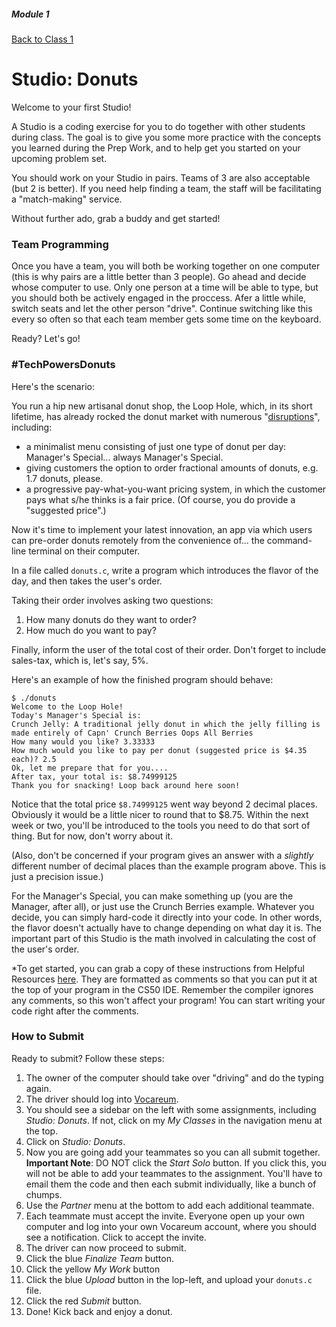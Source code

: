 ##### Module 1

[Back to Class 1](../../class1)

# Studio: Donuts

Welcome to your first Studio! 

A Studio is a coding exercise for you to do together with other students during class. The goal is to give you some more practice with the concepts you learned during the Prep Work, and to help get you started on your upcoming problem set. 

You should work on your Studio in pairs. Teams of 3 are also acceptable (but 2 is better). If you need help finding a team, the staff will be facilitating a "match-making" service.

Without further ado, grab a buddy and get started!

### Team Programming

Once you have a team, you will both be working together on one computer (this is why pairs are a little better than 3 people). Go ahead and decide whose computer to use. Only one person at a time will be able to type, but you should both be actively engaged in the proccess. Afer a little while, switch seats and let the other person "drive". Continue switching like this every so often so that each team member gets some time on the keyboard.

Ready? Let's go!

### #TechPowersDonuts

Here's the scenario:

You run a hip new artisanal donut shop, the Loop Hole, which, in its short lifetime, has already rocked the donut market with
numerous "<a href="http://www.forbes.com/sites/martinzwilling/2015/03/19/will-your-business-innovation-disrupt-the-market/#2715e4857a0b58b4f1954f56" target="_blank">disruptions</a>", including:
* a minimalist menu consisting of just one type of donut per day: Manager's Special... always Manager's Special.
* giving customers the option to order fractional amounts of donuts, e.g. 1.7 donuts, please.
* a progressive pay-what-you-want pricing system, in which the customer pays what s/he thinks is a fair price. (Of
course, you do provide a "suggested price".)

Now it's time to implement your latest innovation, an app via which users can pre-order donuts remotely from the
convenience of... the command-line terminal on their computer.

In a file called `donuts.c`, write a program which introduces the flavor of the day, and then takes the user's order. 

Taking their order involves asking two questions:

1. How many donuts do they want to order?
2. How much do you want to pay?

Finally, inform the user of the total cost of their order. Don't forget to include sales-tax, which is, let's say, 5%.

Here's an example of how the finished program should behave:

```nohighlight
$ ./donuts
Welcome to the Loop Hole!
Today's Manager's Special is:
Crunch Jelly: A traditional jelly donut in which the jelly filling is made entirely of Capn' Crunch Berries Oops All Berries
How many would you like? 3.33333
How much would you like to pay per donut (suggested price is $4.35 each)? 2.5
Ok, let me prepare that for you....
After tax, your total is: $8.74999125
Thank you for snacking! Loop back around here soon!
```

Notice that the total price `$8.74999125` went way beyond 2 decimal places. Obviously it would be a little nicer to round that to $8.75. Within the next week or two, you'll be introduced to the tools you need to do that sort of thing. But for now, don't worry about it.

(Also, don't be concerned if your program gives an answer with a *slightly* different number of decimal places than the example program above. This is just a precision issue.)

For the Manager's Special, you can make something up (you are the Manager, after all), or just use the Crunch Berries example. Whatever you decide, you can simply hard-code it directly into your code. In other words, the flavor doesn't actually have to change depending on what day it is. The important part of this Studio is the math involved in calculating the cost of the user's order.

*To get started, you can grab a copy of these instructions from Helpful Resources <a href="../../../../../../../helpful-resources/modules/module-1.html#class-1-studio-donuts" target="_blank">here</a>.  They are formatted as comments so that you can put it at the top of your program in the CS50 IDE.  Remember the compiler ignores any comments, so this won't affect your program! You can start writing your code right after the comments. 

### How to Submit

Ready to submit? Follow these steps:

1. The owner of the computer should take over "driving" and do the typing again.
2. The driver should log into <a href="http://labs.vocareum.com/main/main.php" target="_blank">Vocareum</a>.
3. You should see a sidebar on the left with some assignments, including *Studio: Donuts*. If not, click on my *My Classes* in the navigation menu at the top.
4. Click on *Studio: Donuts*.
6. Now you are going add your teammates so you can all submit together. **Important Note**: DO NOT click the *Start Solo* button. If you click this, you will not be able to add your teammates to the assignment. You'll have to email them the code and then each submit individually, like a bunch of chumps.
7. Use the *Partner* menu at the bottom to add each additional teammate.
6. Each teammate must accept the invite. Everyone open up your own computer and log into your own Vocareum account, where you should see a notification. Click to accept the invite.
7. The driver can now proceed to submit. 
8. Click the blue *Finalize Team* button.
9. Click the yellow *My Work* button
10. Click the blue *Upload* button in the lop-left, and upload your `donuts.c` file.
11. Click the red *Submit* button.
12. Done! Kick back and enjoy a donut.
